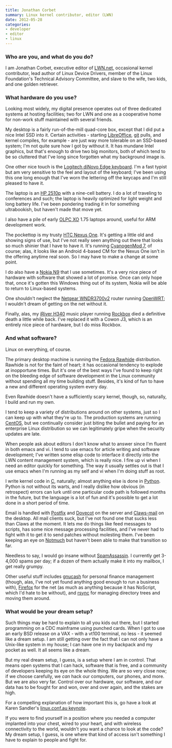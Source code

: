 ```yaml
---
title: Jonathan Corbet
summary: Linux kernel contributor, editor (LWN)
date: 2012-05-28
categories:
- developer
- editor
- linux
---
```


### Who are you, and what do you do?

I am Jonathan Corbet, executive editor of [LWN.net](http://lwn.net/ "A Linux and free software news site."), occasional kernel contributor, lead author of Linux Device Drivers, member of the Linux Foundation's Technical Advisory Committee, and slave to the wife, two kids, and one golden retriever.

### What hardware do you use?

Looking most widely, my digital presence operates out of three dedicated systems at hosting facilities; two for LWN and one as a cooperative home for non-work stuff maintained with several friends.

My desktop is a fairly run-of-the-mill quad-core box, except that I did put a nice Intel SSD into it. Certain activities - starting [LibreOffice][], [git][] pulls, and kernel compiles, for example - are just way more tolerable on an SSD-based system; I'm not quite sure how I got by without it. It has mundane Intel graphics, but that's enough to drive two big monitors, both of which tend to be so cluttered that I've long since forgotten what my background image is.

One other nice touch is the [Logitech diNovo Edge keyboard][dinovo-edge]. I'm a fast typist but am very sensitive to the feel and layout of the keyboard; I've been using this one long enough that I've worn the lettering off the keycaps and I'm still pleased to have it.

The laptop is an [HP 2510p][compaq-2510p] with a nine-cell battery. I do a lot of traveling to conferences and such; the laptop is heavily optimized for light weight and long battery life. I've been pondering trading it in for something ultrabookish, but haven't made that move yet.

I also have a pile of early [OLPC XO][xo] 1.75 laptops around, useful for ARM development work.

The pockettop is my trusty [HTC Nexus One][nexus-one]. It's getting a little old and showing signs of use, but I've not really seen anything out there that looks so much shinier that I have to have it. It's running [CyanogenMod 7][cyanogenmod], of course; alas, it looks like an Android 4-based CM for the Nexus One isn't in the offering anytime real soon. So I may have to make a change at some point.

I do also have a [Nokia N9][n9] that I use sometimes. It's a very nice piece of hardware with software that showed a lot of promise. Once can only hope that, once it's gotten this Windows thing out of its system, Nokia will be able to return to Linux-based systems.

One shouldn't neglect the [Netgear WNDR3700v2][n600] router running [OpenWRT][]; I wouldn't dream of getting on the net without it.

Finally, alas, my [iRiver H340][h340] music player running [Rockbox][] died a definitive death a little while back. I've replaced it with a Cowon J3, which is an entirely nice piece of hardware, but I do miss Rockbox.

### And what software?

Linux on everything, of course.

The primary desktop machine is running the [Fedora Rawhide][fedora] distribution. Rawhide is not for the faint of heart; it has occasional tendency to explode at inopportune times. But it's one of the best ways I've found to keep right on the bleeding edge of software development in the Linux community without spending all my time building stuff. Besides, it's kind of fun to have a new and different operating system every day.

Even Rawhide doesn't have a sufficiently scary kernel, though, so, naturally, I build and run my own.

I tend to keep a variety of distributions around on other systems, just so I can keep up with what they're up to. The production systems are running [CentOS][], but we continually consider just biting the bullet and paying for an enterprise Linux distribution so we can legitimately gripe when the security updates are late.

When people ask about editors I don't know what to answer since I'm fluent in both emacs and vi. I tend to use emacs for article writing and software development; I've written some elisp code to interface it directly into the LWN content management system, which is really nice. I fire up vi when I need an editor quickly for something. The way it usually settles out is that I use emacs when I'm running as my self and vi when I'm doing stuff as root.

I write kernel code in [C][], naturally; almost anything else is done in [Python][]. Python is not without its warts, and I really dislike how obvious (in retrospect) errors can lurk until one particular code path is followed months in the future, but the language is a lot of fun and it's possible to get a lot done in a short period of time.

Email is handled with [Postfix][] and [Dovecot][] on the server and [Claws-mail][] on the desktop. All mail clients suck, but I've not found one that sucks less than Claws at the moment. It lets me do things like feed messages to scripts, has some nice message processing facilities, and I've never had to fight with it to get it to send patches without molesting them. I've been keeping an eye on [Notmuch][] but haven't been able to make that transition so far.

Needless to say, I would go insane without [SpamAssassin][]. I currently get 3-4,000 spams per day; if a dozen of them actually make it into my mailbox, I get really grumpy.

Other useful stuff includes [gnucash][] for personal finance management (though, alas, I've not yet found anything good enough to run a business with), [Firefox][] for the net (as much as anything because it has NoScript, which I'd hate to be without), and [rsync][] for managing directory trees and moving them around.

### What would be your dream setup?

Such things may be hard to explain to all you kids out there, but I started programming on a CDC mainframe using punched cards. When I got to use an early BSD release on a VAX - with a vt100 terminal, no less - it seemed like a dream setup. I am still getting over the fact that I can not only have a Unix-like system in my house; I can have one in my backpack and my pocket as well. It all seems like a dream.

But my real dream setup, I guess, is a setup where I am in control. That means open systems that I can hack, software that is free, and a community of developers keeping its eye on the whole thing. We are so very close now; if we choose carefully, we *can* hack our computers, our phones, and more. But we are also very far. Control over our hardware, our software, and our data has to be fought for and won, over and over again, and the stakes are high.

For a compelling explanation of how important this is, go have a look at Karen Sandler's [linux.conf.au keynote](http://mirror.internode.on.net/pub/linux.conf.au/2012/Keynote_Karen_Sandler.ogv "A link to an OGG video about free software.").

If you were to find yourself in a position where you needed a computer implanted into your chest, wired to your heart, and with wireless connectivity to the world, wouldn't you want a chance to look at the code? My dream setup, I guess, is one where that kind of access isn't something I have to explain to people and fight for.

[c]: https://en.wikipedia.org/wiki/C_(programming_language) "A compiled programming language."
[centos]: https://www.centos.org/ "A Linux distribution."
[claws-mail]: https://www.claws-mail.org/ "A GTK+ email client."
[compaq-2510p]: https://www.cnet.com/products/hp-compaq-2510p/ "A 12.1 inch PC laptop."
[cyanogenmod]: http://web.archive.org/web/20161225043707/https://www.cyanogenmod.org/ "A custom ROM for Android phones."
[dinovo-edge]: https://support.logitech.com/product/dinovo-edge "A rechargeable Bluetooth keyboard."
[dovecot]: https://dovecot.org/ "A secure IMAP server."
[fedora]: https://getfedora.org/ "A Linux distribution."
[firefox]: https://www.mozilla.org/en-US/firefox/new/ "A cross-platform open-source web browser."
[git]: https://git-scm.com/ "A version control system."
[gnucash]: http://www.gnucash.org/ "Open-source personal finance software."
[h340]: https://www.amazon.com/iriver-H340-Digital-Player-Display/dp/B00065W74Q "A digital music player."
[libreoffice]: https://www.libreoffice.org/ "A free, open-source productivity suit."
[n600]: https://www.amazon.com/NETGEAR-Wireless-Router-Gigabit-WNDR3700/dp/B002HWRJY4 "A dual-band wireless router."
[n9]: https://en.wikipedia.org/wiki/Nokia_N9 "A MeeGo-based smartphone."
[nexus-one]: https://en.wikipedia.org/wiki/Nexus_One "An Android-based smartphone."
[notmuch]: https://notmuchmail.org/ "An email index and search tool."
[openwrt]: https://openwrt.org/ "An embedded Linux distribution for wireless routers."
[postfix]: http://www.postfix.org/ "Mail server software."
[python]: https://www.python.org/ "An interpreted scripting language."
[rockbox]: https://www.rockbox.org/ "Replacement firmware for music players."
[rsync]: http://rsync.samba.org/ "An open-source file transfer/syncing tool."
[spamassassin]: https://spamassassin.apache.org/ "Server-side spam-fighting software."
[xo]: http://laptop.org/en/laptop/ "A laptop designed for children in developing countries."
